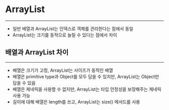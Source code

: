 # ArrayList
---

- 일반 배열과 ArrayList는 인덱스로 객체를 관리한다는 점에서 동일
- ArrayList는 크기를 동적으로 늘릴 수 있다는 점에서 차이

## 배열과 ArrayList 차이
---

- 배열은 크기가 고정, ArrayList는 사이즈가 동적인 배열
- 배열은 primitive type과 Object를 모두 담을 수 있지만, ArrayList는 Object만 담을 수 있음
- 배열은 제네릭을 사용할 수 없지만, ArrayList는 타입 안정성을 보장해주는 제네릭 사용 가능
- 길이에 대해 배열은 length를 쓰고, ArrayList는 size() 메서드를 사용